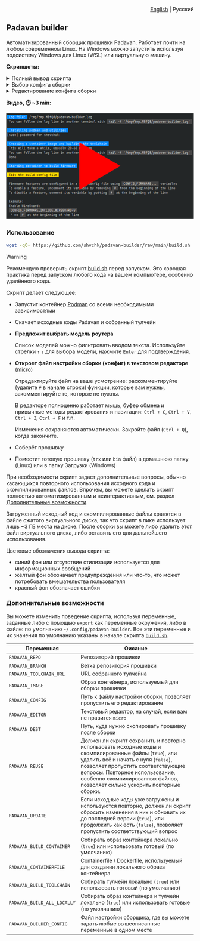 <p align="right"><a href="README.md">English</a> | Русский</p>

## Padavan builder

Автоматизированный сборщик прошивки Padavan. Работает почти на любом современном Linux. На Windows можно запустить используя подсистему Windows для Linux (WSL) или виртуальную машину.

**Скриншоты:**

<details>
  <summary>Полный вывод скрипта</summary>

  ![Полный вывод скрипта](misc/screenshots/main.webp)
</details>

<details>
  <summary>Выбор конфига сборки</summary>

  ![Выбор конфига сборки](misc/screenshots/select-config.webp)
</details>

<details>
  <summary>Редактирование конфига сборки</summary>

  ![Редактирование конфига сборки](misc/screenshots/edit-config.webp)
</details>

**Видео, ⏱️ ~3 min:**

[![Видео](misc/screenshots/video-preview.webp)](https://youtu.be/AX7YRaR9CBw)


### Использование

```sh
wget -qO- https://github.com/shvchk/padavan-builder/raw/main/build.sh | bash
```

> [!WARNING]  
> Рекомендую проверить скрипт [build.sh](build.sh) перед запуском. Это хорошая практика перед запуском любого кода на вашем компьютере, особенно удалённого кода.

Скрипт делает следующее:

- Запустит контейнер [Podman](https://podman.io) со всеми необходимыми зависимостями

- Скачает исходные коды Padavan и собранный тулчейн

- **Предложит выбрать модель роутера**

  Список моделей можно фильтровать вводом текста. Используйте стрелки `↑` `↓` для выбора модели, нажмите `Enter` для подтверждения.

- **Откроет файл настройки сборки (конфиг) в текстовом редакторе** ([micro](https://micro-editor.github.io))

  Отредактируйте файл на ваше усмотрение: раскомментируйте (удалите `#` в начале строки) функции, которые вам нужны, закомментируйте те, которые не нужны.

  В редакторе полноценно работает мышь, буфер обмена и привычные методы редактирования и навигации: `Ctrl + C`, `Ctrl + V`, `Ctrl + Z`, `Ctrl + F` и т.п.

  Изменения сохраняются автоматически. Закройте файл (`Ctrl + Q`), когда закончите.

- Соберёт прошивку

- Поместит готовую прошивку (`trx` или `bin` файл) в домашнюю папку (Linux) или в папку Загрузки (Windows)

При необходимости скрипт задаст дополнительные вопросы, обычно касающихся повторного использования исходного кода и скомпилированных файлов. Впрочем, вы можете сделать скрипт полностью автоматизированным и неинтерактивным, см. раздел [Дополнительные возможности](#дополнительные-возможности).

Загруженный исходный код и скомпилированные файлы хранятся в файле сжатого виртуального диска, так что скрипт в пике использует лишь ~3 ГБ места на диске. После сборки вы можете либо удалить этот файл виртуального диска, либо оставить его для дальнейшего использования.

Цветовые обозначения вывода скрипта:

- синий фон или отсутствие стилизации используется для информационных сообщений
- жёлтый фон обозначает предупреждения или что-то, что может потребовать вмешательства пользователя
- красный фон обозначает ошибки


### Дополнительные возможности

Вы можете изменить поведение скрипта, используя переменные, заданные либо с помощью `export` как переменные окружения, либо в файле: по умолчанию `~/.config/padavan-builder`. Все эти переменные и их значения по умолчанию указаны в начале скрипта [`build.sh`](build.sh).

Переменная                  | Оисание
----------------------------|------------------------------------------------------
`PADAVAN_REPO`              | Репозиторий прошивки
`PADAVAN_BRANCH`            | Ветка репозитория прошивки
`PADAVAN_TOOLCHAIN_URL`     | URL собранного тулчейна
`PADAVAN_IMAGE`             | Образ контейнера, используемый для сборки прошивки
`PADAVAN_CONFIG`            | Путь к файлу настройки сборки, позволяет пропустить его редактирование
`PADAVAN_EDITOR`            | Текстовый редактор, на случай, если вам не нравится `micro`
`PADAVAN_DEST`              | Путь, куда нужно скопировать прошивку после сборки
`PADAVAN_REUSE`             | Должен ли скрипт сохранить и повторно использовать исходные коды и скомпилированные файлы (`true`), или удалить всё и начать с нуля (`false`), позволяет пропустить соответствующие вопросы. Повторное использование, особенно скомпилированных файлов, позволяет сильно ускорить повторные сборки.
`PADAVAN_UPDATE`            | Если исходные коды уже загружены и используются повторно, должен ли скрипт сбросить изменения в них и обновить их до последней версии (`true`), или продолжить как есть (`false`), позволяет пропустить соответствующий вопрос
`PADAVAN_BUILD_CONTAINER`   | Собирать образ контейнера локально (`true`) или использовать готовый (по умолчанию)
`PADAVAN_CONTAINERFILE`     | Containerfile / Dockerfile, используемый для создания локального образа контейнера
`PADAVAN_BUILD_TOOLCHAIN`   | Собирать тулчейн локально (`true`) или использовать готовый (по умолчанию)
`PADAVAN_BUILD_ALL_LOCALLY` | Собирать образ контейнера и тулчейн локально (`true`) или использовать готовые (по умолчанию)
`PADAVAN_BUILDER_CONFIG`    | Файл настройки сборщика, где вы можете задать любые вышеописанные переменные в одном месте
